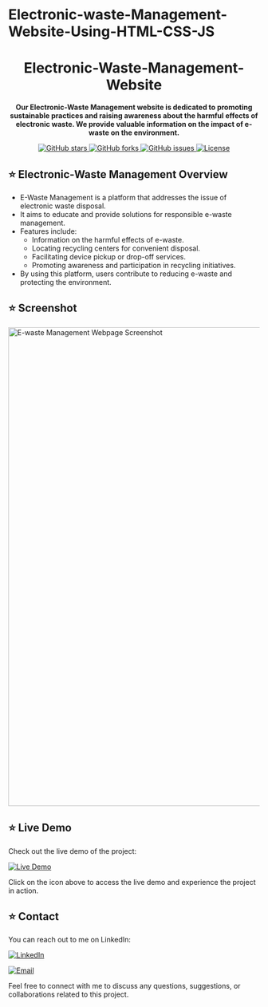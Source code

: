 # Electronic-waste-Management-Website-Using-HTML-CSS-JS
<h1 align="center"> Electronic-Waste-Management-Website </h1>

<!-- <p align="center">
  <img src="https://your-image-url.com" alt="Project Logo" width="200" height="200">
</p> -->

<p align="center">
  <strong>Our Electronic-Waste Management website is dedicated to promoting sustainable practices and raising awareness about the harmful effects of electronic waste. We provide valuable information on the impact of e-waste on the environment.</strong>
</p>

<p align="center">
  <a href="https://github.com/BENARD-ISABOKE/Electronic-waste-Management-Website-Using-HTML-CSS-JS/stargazers">
    <img alt="GitHub stars" src="https://img.shields.io/github/stars/BENARD-ISABOKE/Electronic-waste-Management-Website-Using-HTML-CSS-JS?style=for-the-badge&logo=github&color=yellow">
  </a>
  <a href="https://github.com/BENARD-ISABOKE/Electronic-waste-Management-Website-Using-HTML-CSS-JS/network">
    <img alt="GitHub forks" src="https://img.shields.io/github/forks/BENARD-ISABOKE/Electronic-waste-Management-Website-Using-HTML-CSS-JS?style=for-the-badge&logo=github&color=blue">
  </a>
  <a href="https://github.com/BENARD-ISABOKE/Electronic-waste-Management-Website-Using-HTML-CSS-JS/issues">
    <img alt="GitHub issues" src="https://img.shields.io/github/issues/BENARD-ISABOKE/Electronic-waste-Management-Website-Using-HTML-CSS-JS?style=for-the-badge&logo=github&color=red">
  </a>
  <a href="https://github.com/BENARD-ISABOKE/Electronic-waste-Management-Website-Using-HTML-CSS-JS/blob/main/LICENSE">
    <img alt="License" src="https://img.shields.io/github/license/BENARD-ISABOKE/Electronic-waste-Management-Website-Using-HTML-CSS-JS?style=for-the-badge&logo=creative%20commons&color=green">
  </a>
</p>

## ⭐️ Electronic-Waste Management Overview

- E-Waste Management is a platform that addresses the issue of electronic waste disposal.
- It aims to educate and provide solutions for responsible e-waste management.
- Features include:
  - Information on the harmful effects of e-waste.
  - Locating recycling centers for convenient disposal.
  - Facilitating device pickup or drop-off services.
  - Promoting awareness and participation in recycling initiatives.
- By using this platform, users contribute to reducing e-waste and protecting the environment.


## ⭐️ Screenshot

<img width="960" alt="E-waste Management Webpage Screenshot" src="https://github.com/BENARD-ISABOKE/Electronic-waste-Management-Website-Using-HTML-CSS-JS/assets/130490937/c63ebf0c-a087-427e-984b-daad7389e665">


## ⭐️ Live Demo

Check out the live demo of the project:

[![Live Demo](https://img.shields.io/badge/Live%20Demo-View%20Here-success?style=for-the-badge&logo=firefox-browser)](https://rohit054.github.io/E-Waste-Management-Website-Using-HTML-CSS-JS/)

Click on the icon above to access the live demo and experience the project in action.


<!-- ## Installation

Provide step-by-step instructions on how to install and run your project locally. Include any prerequisites or dependencies that need to be installed.

## Usage

Explain how to use your project and provide examples or code snippets if applicable. You can also include any necessary configuration or settings information.

## Contributing

Clearly state if you welcome contributions and explain how others can contribute to your project. Include guidelines for submitting bug reports, feature requests, or pull requests. -->

<!-- ## License

Mention the license under which your project is distributed. Provide a link to the license file for more details.
 -->
## ⭐️ Contact

You can reach out to me on LinkedIn:

[![LinkedIn](https://img.shields.io/badge/LinkedIn-Connect-blue?style=for-the-badge&logo=linkedin)](linkedin.com/in/isaboke-benard-b09307123)

[![Email](https://img.shields.io/badge/Email-Send%20Mail-red?style=for-the-badge&logo=gmail)](mailto:isabokebenard95@gmail.com)

Feel free to connect with me to discuss any questions, suggestions, or collaborations related to this project.

</details>

